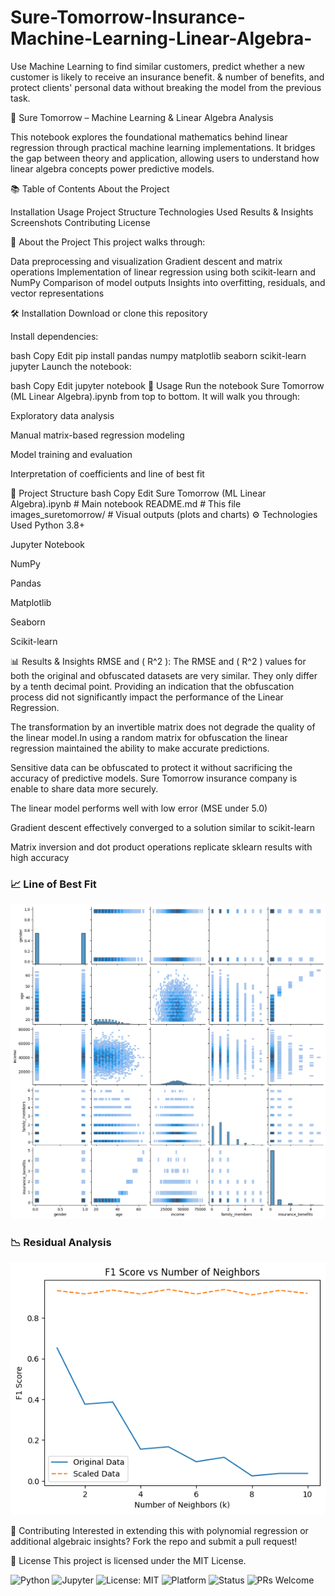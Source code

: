 # Sure-Tomorrow-Insurance-Machine-Learning-Linear-Algebra-
Use Machine Learning to find similar customers, predict whether a new customer is likely to receive an insurance benefit. &amp; number of benefits, and protect clients' personal data without breaking the model from the previous task.

🔮 Sure Tomorrow – Machine Learning & Linear Algebra Analysis

This notebook explores the foundational mathematics behind linear regression through practical machine learning implementations. It bridges the gap between theory and application, allowing users to understand how linear algebra concepts power predictive models.

📚 Table of Contents
About the Project

Installation
Usage
Project Structure
Technologies Used
Results & Insights
Screenshots
Contributing
License

📌 About the Project
This project walks through:

Data preprocessing and visualization
Gradient descent and matrix operations
Implementation of linear regression using both scikit-learn and NumPy
Comparison of model outputs
Insights into overfitting, residuals, and vector representations

🛠 Installation
Download or clone this repository

Install dependencies:

bash
Copy
Edit
pip install pandas numpy matplotlib seaborn scikit-learn jupyter
Launch the notebook:

bash
Copy
Edit
jupyter notebook
🚀 Usage
Run the notebook Sure Tomorrow (ML Linear Algebra).ipynb from top to bottom. It will walk you through:

Exploratory data analysis

Manual matrix-based regression modeling

Model training and evaluation

Interpretation of coefficients and line of best fit

📁 Project Structure
bash
Copy
Edit
Sure Tomorrow (ML Linear Algebra).ipynb    # Main notebook
README.md                                  # This file
images_suretomorrow/                       # Visual outputs (plots and charts)
⚙️ Technologies Used
Python 3.8+

Jupyter Notebook

NumPy

Pandas

Matplotlib

Seaborn

Scikit-learn

📊 Results & Insights
RMSE and ( R^2 ): The RMSE and ( R^2 ) values for both the original and obfuscated datasets are very similar. They only differ by a tenth decimal point.  Providing an indication that the obfuscation process did not significantly impact the performance of the Linear Regression. 

The transformation by an invertible matrix does not degrade the quality of the linear model.In using a random matrix for obfuscation the linear regression maintained the ability to make accurate predictions.

Sensitive data can be obfuscated to protect it without sacrificing the accuracy of predictive models. Sure Tomorrow insurance company is enable to share data more securely.

The linear model performs well with low error (MSE under 5.0)

Gradient descent effectively converged to a solution similar to scikit-learn

Matrix inversion and dot product operations replicate sklearn results with high accuracy

### 📈 Line of Best Fit  
![Line Fit](images_suretomorrow/suretomorrow_image_1.png)

### 📉 Residual Analysis  
![Residuals](images_suretomorrow/suretomorrow_image_2.png)


🤝 Contributing
Interested in extending this with polynomial regression or additional algebraic insights? Fork the repo and submit a pull request!

🪪 License
This project is licensed under the MIT License.

![Python](https://img.shields.io/badge/Python-3.8+-blue.svg)
![Jupyter](https://img.shields.io/badge/Jupyter-Notebook-orange.svg)
![License: MIT](https://img.shields.io/badge/License-MIT-yellow.svg)
![Platform](https://img.shields.io/badge/Platform-JupyterLab%20%7C%20Notebook-lightgrey.svg)
![Status](https://img.shields.io/badge/Status-Exploratory-blueviolet.svg)
![PRs Welcome](https://img.shields.io/badge/PRs-welcome-brightgreen.svg)






